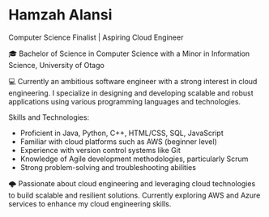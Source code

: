 # Hamzah Alansi

Computer Science Finalist | Aspiring Cloud Engineer

🎓 Bachelor of Science in Computer Science with a Minor in Information Science, University of Otago

💻 Currently an ambitious software engineer with a strong interest in cloud engineering. I specialize in designing and developing scalable and robust applications using various programming languages and technologies.

Skills and Technologies:
- Proficient in Java, Python, C++, HTML/CSS, SQL, JavaScript
- Familiar with cloud platforms such as AWS (beginner level)
- Experience with version control systems like Git
- Knowledge of Agile development methodologies, particularly Scrum
- Strong problem-solving and troubleshooting abilities

🌩️ Passionate about cloud engineering and leveraging cloud technologies to build scalable and resilient solutions. Currently exploring AWS and Azure services to enhance my cloud engineering skills.
